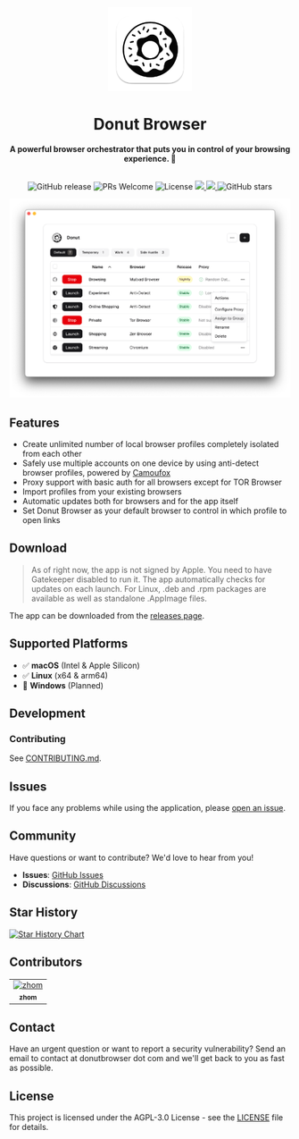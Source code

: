 <div align="center">
  <img src="assets/logo.png" alt="Donut Browser Logo" width="150">
  <h1>Donut Browser</h1>
  <strong>A powerful browser orchestrator that puts you in control of your browsing experience. 🍩</strong>
</div>
<br>

<p align="center">
  <a style="text-decoration: none;" href="https://github.com/zhom/donutbrowser/releases/latest" target="_blank"><img alt="GitHub release" src="https://img.shields.io/github/v/release/zhom/donutbrowser">
  </a>
  <a style="text-decoration: none;" href="https://github.com/zhom/donutbrowser/issues" target="_blank">
    <img src="https://img.shields.io/badge/PRs-welcome-brightgreen.svg?style=flat" alt="PRs Welcome">
  </a>
  <a style="text-decoration: none;" href="https://github.com/zhom/donutbrowser/blob/main/LICENSE" target="_blank">
    <img src="https://img.shields.io/badge/license-AGPL--3.0-blue.svg" alt="License">
  </a>
  <a href="https://app.codacy.com/gh/zhom/donutbrowser/dashboard?utm_source=gh&utm_medium=referral&utm_content=&utm_campaign=Badge_grade">
    <img src="https://app.codacy.com/project/badge/Grade/b9c9beafc92d4bc8bc7c5b42c6c4ba81"/>
  </a>
  <a href="https://app.fossa.com/projects/git%2Bgithub.com%2Fzhom%2Fdonutbrowser?ref=badge_shield&issueType=security" alt="FOSSA Status">
    <img src="https://app.fossa.com/api/projects/git%2Bgithub.com%2Fzhom%2Fdonutbrowser.svg?type=shield&issueType=security"/>
  </a>
  <a style="text-decoration: none;" href="https://github.com/zhom/donutbrowser/stargazers" target="_blank">
    <img src="https://img.shields.io/github/stars/zhom/donutbrowser?style=social" alt="GitHub stars">
  </a>
</p>

<picture>
 <source media="(prefers-color-scheme: dark)" srcset="assets/preview-dark.png" />
 <source media="(prefers-color-scheme: light)" srcset="assets/preview.png" />
 <img alt="Preview" src="assets/preview.png" />
</picture>

## Features

- Create unlimited number of local browser profiles completely isolated from each other
- Safely use multiple accounts on one device by using anti-detect browser profiles, powered by [Camoufox](https://camoufox.com)
- Proxy support with basic auth for all browsers except for TOR Browser
- Import profiles from your existing browsers
- Automatic updates both for browsers and for the app itself
- Set Donut Browser as your default browser to control in which profile to open links

## Download

> As of right now, the app is not signed by Apple. You need to have Gatekeeper disabled to run it. The app automatically checks for updates on each launch.
> For Linux, .deb and .rpm packages are available as well as standalone .AppImage files.

The app can be downloaded from the [releases page](https://github.com/zhom/donutbrowser/releases/latest).

## Supported Platforms

- ✅ **macOS** (Intel & Apple Silicon)
- ✅ **Linux** (x64 & arm64)
- 🔄 **Windows** (Planned)

## Development

### Contributing

See [CONTRIBUTING.md](CONTRIBUTING.md).

## Issues

If you face any problems while using the application, please [open an issue](https://github.com/zhom/donutbrowser/issues).

## Community

Have questions or want to contribute? We'd love to hear from you!

- **Issues**: [GitHub Issues](https://github.com/zhom/donutbrowser/issues)
- **Discussions**: [GitHub Discussions](https://github.com/zhom/donutbrowser/discussions)

## Star History

<a href="https://www.star-history.com/#zhom/donutbrowser&Date">
 <picture>
   <source media="(prefers-color-scheme: dark)" srcset="https://api.star-history.com/svg?repos=zhom/donutbrowser&type=Date&theme=dark" />
   <source media="(prefers-color-scheme: light)" srcset="https://api.star-history.com/svg?repos=zhom/donutbrowser&type=Date" />
   <img alt="Star History Chart" src="https://api.star-history.com/svg?repos=zhom/donutbrowser&type=Date" />
 </picture>
</a>

## Contributors

<!-- readme: collaborators,contributors -start -->
<table>
 <tbody>
  <tr>
            <td align="center">
                <a href="https://github.com/zhom">
                    <img src="https://avatars.githubusercontent.com/u/2717306?v=4" width="100;" alt="zhom"/>
                    <br />
                    <sub><b>zhom</b></sub>
                </a>
            </td>
  </tr>
 <tbody>
</table>
<!-- readme: collaborators,contributors -end -->

## Contact

Have an urgent question or want to report a security vulnerability? Send an email to contact at donutbrowser dot com and we'll get back to you as fast as possible.

## License

This project is licensed under the AGPL-3.0 License - see the [LICENSE](LICENSE) file for details.
